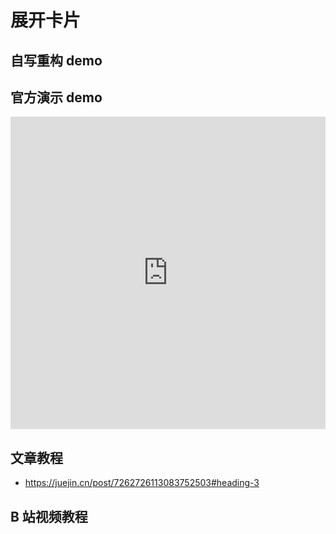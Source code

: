 <script setup>
import ExpandingCards from "@docs/50projects50days-vue3/01-expanding-cards/ExpandingCards.vue";
</script>

# 展开卡片

## 自写重构 demo

<ClientOnly>
	<ExpandingCards />
</ClientOnly>

## 官方演示 demo

<iframe
	src="https://50projects50days.com/projects/expanding-cards/"
	width="100%"
  height="500px"
  frameborder="0"
  scrolling="No"
  leftmargin="0"
  topmargin="0"
></iframe>

## 文章教程

- https://juejin.cn/post/7262726113083752503#heading-3

## B 站视频教程

<BiliBili bvid="BV1BN4y1j77w" />
